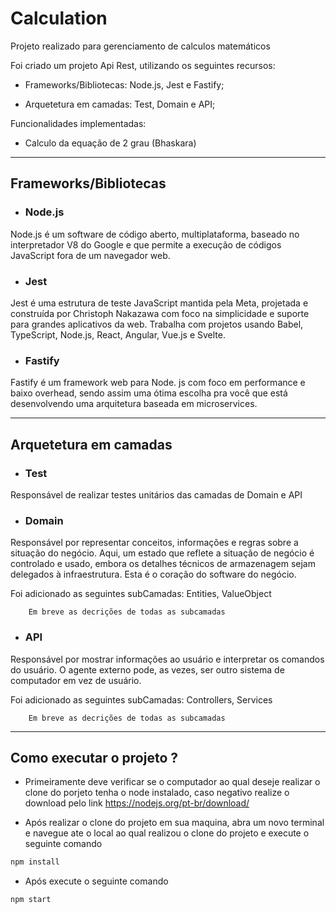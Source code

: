 # Calculation

Projeto realizado para gerenciamento de calculos matemáticos

Foi criado um projeto Api Rest, utilizando os seguintes recursos:

- Frameworks/Bibliotecas: Node.js, Jest e Fastify;

- Arquetetura em camadas: Test, Domain e API;

Funcionalidades implementadas:

- Calculo da equação de 2 grau (Bhaskara)

---

## Frameworks/Bibliotecas

- ### Node.js

Node.js é um software de código aberto, multiplataforma, baseado no interpretador V8 do Google e que permite a execução de códigos JavaScript fora de um navegador web.

- ### Jest

Jest é uma estrutura de teste JavaScript mantida pela Meta, projetada e construída por Christoph Nakazawa com foco na simplicidade e suporte para grandes aplicativos da web. Trabalha com projetos usando Babel, TypeScript, Node.js, React, Angular, Vue.js e Svelte.

- ### Fastify

Fastify é um framework web para Node. js com foco em performance e baixo overhead, sendo assim uma ótima escolha pra você que está desenvolvendo uma arquitetura baseada em microservices.

---

## Arquetetura em camadas

- ### Test

Responsável de realizar testes unitários das camadas de Domain e API

- ### Domain

Responsável por representar conceitos, informações e regras sobre a situação do negócio. Aqui, um estado que reflete a situação de negócio é controlado e usado, embora os detalhes técnicos de armazenagem sejam delegados à infraestrutura. Esta é o coração do software do negócio.

Foi adicionado as seguintes subCamadas: Entities, ValueObject

        Em breve as decrições de todas as subcamadas
               

- ### API

Responsável por mostrar informações ao usuário e interpretar os comandos do usuário. O agente externo pode, as vezes, ser outro sistema de computador em vez de usuário.

Foi adicionado as seguintes subCamadas: Controllers, Services

        Em breve as decrições de todas as subcamadas
 
 ---
 
 ## Como executar o projeto ?
 
 - Primeiramente deve verificar se o computador ao qual deseje realizar o clone do porjeto tenha o node instalado, caso negativo realize o download pelo link https://nodejs.org/pt-br/download/
 
 - Após realizar o clone do projeto em sua maquina, abra um novo terminal e navegue ate o local ao qual realizou o clone do projeto e execute o seguinte comando
 
 ~~~ csharp
npm install
~~~

- Após execute o seguinte comando
 ~~~ csharp
npm start
~~~

